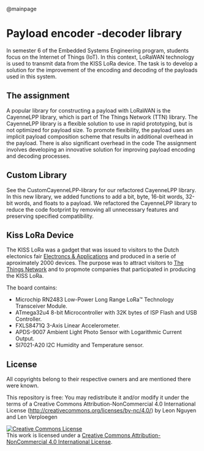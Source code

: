 @mainpage
# Payload encoder -decoder library
In semester 6 of the Embedded Systems Engineering program, students focus on the Internet of Things (IoT). In this context, LoRaWAN technology is used to transmit data from the KISS LoRa device. The task is to develop a solution for the improvement of the encoding and decoding of the payloads used in this system.

## The assignment
A popular library for constructing a payload with LoRaWAN is the CayenneLPP library, which is part of The Things Network (TTN) library. The CayenneLPP library is a flexible solution to use in rapid prototyping, but is not optimized for payload size. To promote flexibility, the payload uses an implicit payload composition scheme that results in additional overhead in the payload. There is also significant overhead in the code 
The assignment involves developing an innovative solution for improving payload encoding and decoding processes. 

## Custom Library
See the CustomCayenneLPP-library for our refactored CayenneLPP library. In this new library, we added functions to add a bit, byte, 16-bit words, 32-bit words, and floats to a payload. We refactored the CayenneLPP library to reduce the code footprint by removing all unnecessary features and preserving specified compatibility.

## Kiss LoRa Device
The KISS LoRa was a gadget that was issued to visitors to the Dutch electonics fair <a rel="EandA" href="https://fhi.nl/eabeurs/kiss-lora-ea-2017-gadget/">Electroncs & Applications</a> and produced in a serie of aproximately 2000 devices. The purpose was to attract visitors to <a rel="TTN" href="https://www.thethingsnetwork.org/">The Things Network</a> and to propmote companies that participated in producing the KISS LoRa.

The board contains: 

 - Microchip RN2483 Low-Power Long Range LoRa™ Technology Transceiver Module.
 - ATmega32u4 8-bit Microcontroller with 32K bytes of ISP Flash and USB Controller.
 - FXLS8471Q 3-Axis Linear Accelerometer.
 - APDS-9007 Ambient Light Photo Sensor with Logarithmic Current Output.
 - SI7021-A20 I2C Humidity and Temperature sensor.

## License
All copyrights belong to their respective owners and are mentioned there were known.

This repository is free: You may redistribute it and/or modify it under the terms of a Creative  Commons Attribution-NonCommercial 4.0 International License  (http://creativecommons.org/licenses/by-nc/4.0/) by Leon Nguyen and Len Verploegen

<a rel="license" href="http://creativecommons.org/licenses/by-nc/4.0/"><img alt="Creative Commons License" style="border-width:0" src="https://i.creativecommons.org/l/by-nc/4.0/88x31.png" /></a><br />This work is licensed under a <a rel="license" href="http://creativecommons.org/licenses/by-nc/4.0/">Creative Commons Attribution-NonCommercial 4.0 International License</a>.
